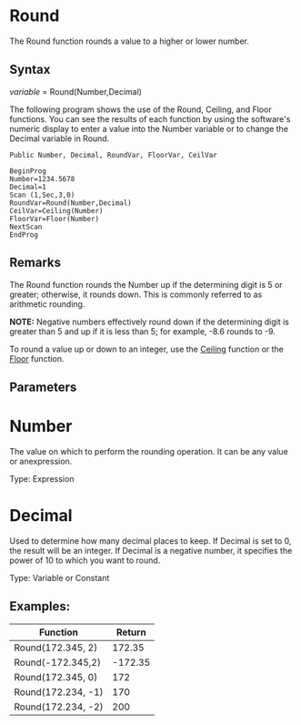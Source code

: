 # Round

The Round function rounds a value to a higher or lower number.

## Syntax

_variable_ = Round(Number,Decimal)

The following program shows the use of the Round, Ceiling, and Floor functions. You can see the results of each function by using the software's numeric display to enter a value into the Number variable or to change the Decimal variable in Round.

```
Public Number, Decimal, RoundVar, FloorVar, CeilVar

BeginProg
Number=1234.5678
Decimal=1
Scan (1,Sec,3,0)
RoundVar=Round(Number,Decimal)
CeilVar=Ceiling(Number)
FloorVar=Floor(Number)
NextScan
EndProg
```

## Remarks

The Round function rounds the Number up if the determining digit is 5 or greater; otherwise, it rounds down. This is commonly referred to as arithmetic rounding.

**NOTE:** Negative numbers effectively round down if the determining digit is greater than 5 and up if it is less than 5; for example, -8.6 rounds to -9.

To round a value up or down to an integer, use the [Ceiling](ceiling.md) function or the [Floor](floor.md) function.

## Parameters

# Number

The value on which to perform the rounding operation. It can be any value or anexpression.

Type: Expression

# Decimal

Used to determine how many decimal places to keep. If Decimal is set to 0, the result will be an integer. If Decimal is a negative number, it specifies the power of 10 to which you want to round.

Type: Variable or Constant

## Examples:

| Function           | Return  |
| ------------------ | ------- |
| Round(172.345, 2)  | 172.35  |
| Round(-172.345,2)  | -172.35 |
| Round(172.345, 0)  | 172     |
| Round(172.234, -1) | 170     |
| Round(172.234, -2) | 200     |
